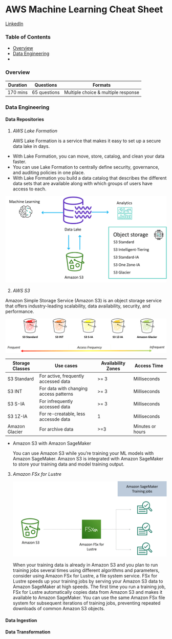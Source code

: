 # AWS Machine Learning Cheat Sheet

<a href="https://www.linkedin.com/in/ryanxjhan/" target="_blank">LinkedIn</a>

### Table of Contents

* [Overview](#overview)
* [Data Engineering](#engi)
* 

<a name="overview"/>

### Overview

| Duration | Questions    | Formats                             |
| -------- | ------------ | ----------------------------------- |
| 170 mins | 65 questions | Multiple choice & multiple response |

 

<a name="engi"/>

### Data Engineering

#### Data Repositories

1. *AWS Lake Formation*

   AWS Lake Formation is a service that makes it easy to set up a secure data lake in days. 

* With Lake Formation, you can move, store, catalog, and clean your data faster.
* You can use Lake Formation to centrally define security, governance, and auditing policies in one place.
* With Lake Formation you build a data catalog that describes the different data sets that are available along with which groups of users have access to each.

![3](images/3.png)

2. *AWS S3*

Amazon Simple Storage Service (Amazon S3) is an object storage service that offers industry-leading scalability, data availability, security, and performance.

![2](images/2.png)

| Storage Classes | Use cases                              | Availability Zones | Access  Time     |
| --------------- | -------------------------------------- | ------------------ | ---------------- |
| S3 Standard     | For active, frequently accessed data   | >= 3               | Milliseconds     |
| S3 INT          | For data with changing access patterns | >= 3               | Milliseconds     |
| S3 S-IA         | For infrequently accessed data         | >= 3               | Milliseconds     |
| S3 1Z-IA        | For re-creatable, less accessde data   | 1                  | Milliseconds     |
| Amazon Glacier  | For archive data                       | >=3                | Minutes or hours |

* Amazon S3 with Amazon SageMaker

  You can use Amazon S3 while you’re training your ML models with Amazon SageMaker. Amazon S3 is integrated with Amazon SageMaker to store your training data and model training output.

3. *Amazon FSx for Lustre*

   ![1](images/1.png)

   When your training data is already in Amazon S3 and you plan to run training jobs several times using different algorithms and parameters, consider using Amazon FSx for Lustre, a file system service. FSx for Lustre speeds up your training jobs by serving your Amazon S3 data to Amazon SageMaker at high speeds. The first time you run a training job, FSx for Lustre automatically copies data from Amazon S3 and makes it available to Amazon SageMaker. You can use the same Amazon FSx file system for subsequent iterations of training jobs, preventing repeated downloads of common Amazon S3 objects.



#### Data Ingestion

#### Data Transformation

